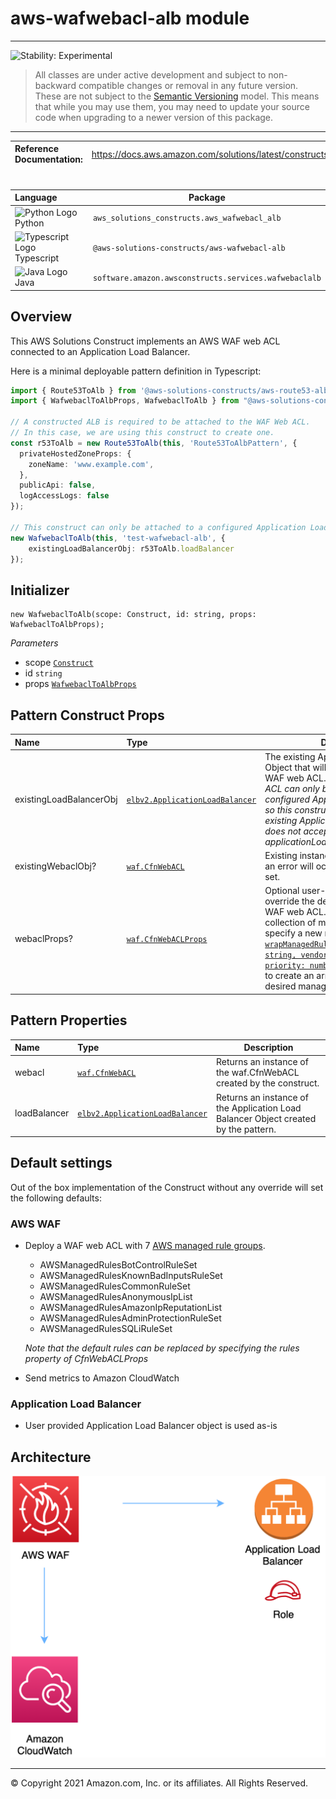 # aws-wafwebacl-alb module
<!--BEGIN STABILITY BANNER-->

---

![Stability: Experimental](https://img.shields.io/badge/stability-Experimental-important.svg?style=for-the-badge)

> All classes are under active development and subject to non-backward compatible changes or removal in any
> future version. These are not subject to the [Semantic Versioning](https://semver.org/) model.
> This means that while you may use them, you may need to update your source code when upgrading to a newer version of this package.

---
<!--END STABILITY BANNER-->

| **Reference Documentation**:| <span style="font-weight: normal">https://docs.aws.amazon.com/solutions/latest/constructs/</span>|
|:-------------|:-------------|
<div style="height:8px"></div>


| **Language**     | **Package**        |
|:-------------|-----------------|
|![Python Logo](https://docs.aws.amazon.com/cdk/api/latest/img/python32.png) Python|`aws_solutions_constructs.aws_wafwebacl_alb`|
|![Typescript Logo](https://docs.aws.amazon.com/cdk/api/latest/img/typescript32.png) Typescript|`@aws-solutions-constructs/aws-wafwebacl-alb`|
|![Java Logo](https://docs.aws.amazon.com/cdk/api/latest/img/java32.png) Java|`software.amazon.awsconstructs.services.wafwebaclalb`|

## Overview
This AWS Solutions Construct implements an AWS WAF web ACL connected to an Application Load Balancer.

Here is a minimal deployable pattern definition in Typescript:

``` typescript
import { Route53ToAlb } from '@aws-solutions-constructs/aws-route53-alb';
import { WafwebaclToAlbProps, WafwebaclToAlb } from "@aws-solutions-constructs/aws-wafwebacl-alb";

// A constructed ALB is required to be attached to the WAF Web ACL.
// In this case, we are using this construct to create one.
const r53ToAlb = new Route53ToAlb(this, 'Route53ToAlbPattern', {
  privateHostedZoneProps: {
    zoneName: 'www.example.com',
  },
  publicApi: false,
  logAccessLogs: false
});

// This construct can only be attached to a configured Application Load Balancer.
new WafwebaclToAlb(this, 'test-wafwebacl-alb', {
    existingLoadBalancerObj: r53ToAlb.loadBalancer
});
```

## Initializer

``` text
new WafwebaclToAlb(scope: Construct, id: string, props: WafwebaclToAlbProps);
```

_Parameters_

* scope [`Construct`](https://docs.aws.amazon.com/cdk/api/latest/docs/@aws-cdk_core.Construct.html)
* id `string`
* props [`WafwebaclToAlbProps`](#pattern-construct-props)

## Pattern Construct Props

| **Name**     | **Type**        | **Description** |
|:-------------|:----------------|-----------------|
|existingLoadBalancerObj|[`elbv2.ApplicationLoadBalancer`](https://docs.aws.amazon.com/cdk/api/latest/docs/@aws-cdk_aws-elasticloadbalancingv2.ApplicationLoadBalancer.html)|The existing Application Load Balancer Object that will be protected with the WAF web ACL. *Note that a WAF web ACL can only be added to a configured Application Load Balancer, so this construct only accepts an existing ApplicationLoadBalancer and does not accept applicationLoadBalancerProps.*|
|existingWebaclObj?|[`waf.CfnWebACL`](https://docs.aws.amazon.com/cdk/api/latest/docs/@aws-cdk_aws-waf.CfnWebACL.html)|Existing instance of a WAF web ACL, an error will occur if this and props is set.|
|webaclProps?|[`waf.CfnWebACLProps`](https://docs.aws.amazon.com/cdk/api/latest/docs/@aws-cdk_aws-waf.CfnWebACLProps.html)|Optional user-provided props to override the default props for the AWS WAF web ACL. To use a different collection of managed rule sets, specify a new rules property. Use our [`wrapManagedRuleSet(managedGroupName: string, vendorName: string, priority: number)`](../core/lib/waf-defaults.ts) function from core to create an array entry from each desired managed rule set.|

## Pattern Properties

| **Name**     | **Type**        | **Description** |
|:-------------|:----------------|-----------------|
|webacl|[`waf.CfnWebACL`](https://docs.aws.amazon.com/cdk/api/latest/docs/@aws-cdk_aws-waf.CfnWebACL.html)|Returns an instance of the waf.CfnWebACL created by the construct.|
|loadBalancer|[`elbv2.ApplicationLoadBalancer`](https://docs.aws.amazon.com/cdk/api/latest/docs/@aws-cdk_aws-elasticloadbalancingv2.ApplicationLoadBalancer.html)|Returns an instance of the Application Load Balancer Object created by the pattern. |

## Default settings

Out of the box implementation of the Construct without any override will set the following defaults:

### AWS WAF
* Deploy a WAF web ACL with 7 [AWS managed rule groups](https://docs.aws.amazon.com/waf/latest/developerguide/aws-managed-rule-groups-list.html).
    * AWSManagedRulesBotControlRuleSet
    * AWSManagedRulesKnownBadInputsRuleSet
    * AWSManagedRulesCommonRuleSet
    * AWSManagedRulesAnonymousIpList
    * AWSManagedRulesAmazonIpReputationList
    * AWSManagedRulesAdminProtectionRuleSet
    * AWSManagedRulesSQLiRuleSet

    *Note that the default rules can be replaced by specifying the rules property of CfnWebACLProps*
* Send metrics to Amazon CloudWatch

### Application Load Balancer
* User provided Application Load Balancer object is used as-is

## Architecture
![Architecture Diagram](architecture.png)

***
&copy; Copyright 2021 Amazon.com, Inc. or its affiliates. All Rights Reserved.
